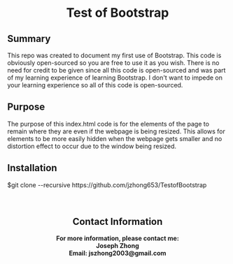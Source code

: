 <h1 align="center">Test of Bootstrap</h1>
<h2>Summary</h2>
This repo was created to document my first use of Bootstrap. This code is obviously open-sourced so you are free to use it as you wish. There is no need for credit to be given since all this code is open-sourced and was part of my learning experience of learning Bootstrap. I don't want to impede on your learning experience so all of this code is open-sourced.
<h2>Purpose</h2>
The purpose of this index.html code is for the elements of the page to remain where they are even if the webpage is being resized. This allows for elements to be more easily hidden when the webpage gets smaller and no distortion effect to occur due to the window being resized.
<h2>Installation</h2>
$git clone --recursive https://github.com/jzhong653/TestofBootstrap
<br>
<br>
<br>
<h2 align = "center"><b>Contact Information</b></h2>
<p align = "center"><b>For more information, please contact me:
<br>Joseph Zhong
<br>Email: jszhong2003@gmail.com</b></p></p>
